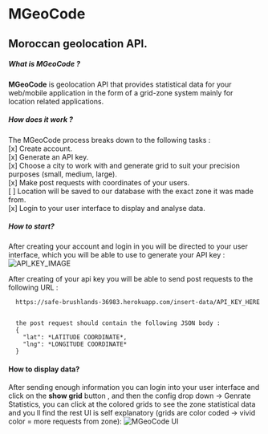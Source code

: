 # MGeoCode
## Moroccan geolocation API.

##### What is MGeoCode ? 
 **MGeoCode** is geolocation API that provides statistical data for your web/mobile application in the form of a grid-zone system mainly for location related applications.
 
 
 ##### How does it work ?
 The MGeoCode process breaks down to the following tasks : </br>
 [x] Create account.</br>
 [x] Generate an API key.</br>
 [x] Choose a city to work with and generate grid to suit your precision purposes (small, medium, large).</br>
 [x] Make post requests with coordinates of your users.</br>
 [ ] Location will be saved to our database with the exact zone it was made from.</br>
 [x] Login to your user interface to display and analyse data.</br>
 
 ##### How to start?
 After creating your account and login in you will be directed to your user interface, which you will be able to use to generate your API key :
 ![API_KEY_IMAGE](https://i.ibb.co/ZxC3YWH/snapshot-1595868908907.jpg)
 
  After creating of your api key you will be able to send post requests to the following URL : 
      
      https://safe-brushlands-36983.herokuapp.com/insert-data/API_KEY_HERE
      
      
      the post request should contain the following JSON body : 
      {
        "lat": *LATITUDE COORDINATE*,
        "lng": *LONGITUDE COORDINATE*
      }
      
   
      
 #### How to display data?
 
 After sending enough information you can login into your user interface and click on the **show grid** button , and then the config drop down -> Genrate Statistics, you can click at the colored grids to see the zone statistical data and 
 you ll find the rest UI is self explanatory (grids are color coded -> vivid color = more requests from zone):
 ![MGeoCode UI](https://i.ibb.co/Z1VXsFV/snapshot-1595870555489.jpg)
      
 
